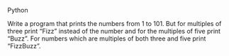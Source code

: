 Python 

Write a program that prints the numbers from 1 to 101. 
But for multiples of three print “Fizz” instead of the number and for the multiples of five print “Buzz”.
 For numbers which are multiples of both three and five print “FizzBuzz”.
